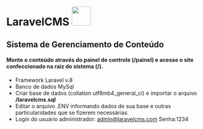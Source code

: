 # LaravelCMS <img src="https://user-images.githubusercontent.com/61060100/98760026-1c8b3200-23b1-11eb-95e1-19521982f3be.png" width="50"> 

## Sistema de Gerenciamento de Conteúdo

#### Monte o conteúdo através do painel de controle (/painel) e acesse o site confeccionado na raiz do sistema (/).


- Framework Laravel v.8
- Banco de dados MySql
- Criar base de dados (collation utf8mb4_general_ci) e importar o arquivo <strong>/laravelcms.sql</strong>
- Editar o arquivo .ENV informando dados de sua base e outras particularidades que se fizerem necessárias.
- Login do usuário administrador: admin@laravelcms.com Senha:1234

